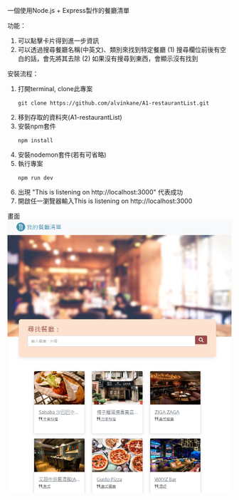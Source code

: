 一個使用Node.js + Express製作的餐廳清單

功能：
1. 可以點擊卡片得到進一步資訊
2. 可以透過搜尋餐廳名稱(中英文)、類別來找到特定餐廳
    (1) 搜尋欄位前後有空白的話，會先將其去除
    (2) 如果沒有搜尋到東西，會顯示沒有找到

安裝流程：
1. 打開terminal, clone此專案
    ```
    git clone https://github.com/alvinkane/A1-restaurantList.git
    ```
2. 移到存取的資料夾(A1-restaurantList)
3. 安裝npm套件
    ```
    npm install
    ```
4. 安裝nodemon套件(若有可省略)
5. 執行專案
    ```
    npm run dev
    ```
6. 出現 "This is listening on http://localhost:3000" 代表成功
7. 開啟任一瀏覽器輸入This is listening on http://localhost:3000

畫面  
![image](/image/view.png)
